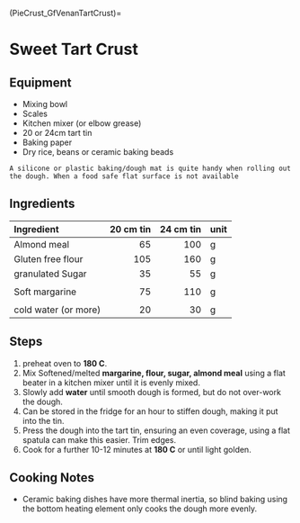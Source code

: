 (PieCrust_GfVenanTartCrust)=

# Sweet Tart Crust

## Equipment

* Mixing bowl
* Scales
* Kitchen mixer (or elbow grease)
* 20 or 24cm tart tin
* Baking paper 
* Dry rice, beans or ceramic baking beads
```{note}
A silicone or plastic baking/dough mat is quite handy when rolling out the dough. When a food safe flat surface is not available
```

## Ingredients

| Ingredient           | 20 cm tin | 24 cm tin | unit |
|:---------------------|----------:|----------:|:-----|
| Almond meal          |        65 |       100 | g    |
| Gluten free flour    |       105 |       160 | g    |
| granulated Sugar     |        35 |        55 | g    |
|                      |           |           |      |
| Soft margarine       |        75 |       110 | g    |
|                      |           |           |      |
| cold water (or more) |        20 |        30 | g    |

## Steps

1. preheat oven to **180 C**.
2. Mix Softened/melted **margarine, flour, sugar, almond meal** using a flat beater in a kitchen mixer until it is evenly mixed.
3. Slowly add **water** until smooth dough is formed, but do not over-work the dough.
4. Can be stored in the fridge for an hour to stiffen dough, making it put into the tin.
5. Press the dough into the tart tin, ensuring an even coverage, using a flat spatula can make this easier.  Trim edges.
6. Cook for a further 10-12 minutes at **180 C** or until light golden.

## Cooking Notes

* Ceramic baking dishes have more thermal inertia, so blind baking using the bottom heating element only cooks the dough more evenly.
